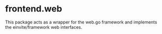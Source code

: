 frontend.web
==
This package acts as a wrapper for the web.go framework and implements the einvite/framework web interfaces.
